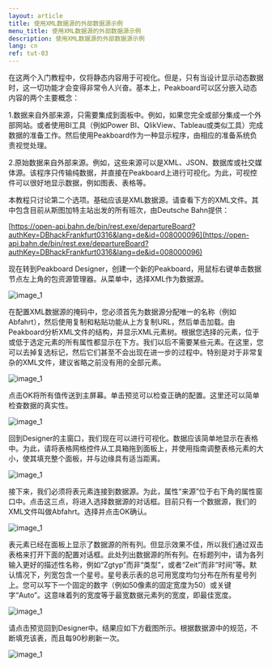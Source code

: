 ```yaml
---
layout: article
title: 使用XML数据源的外部数据源示例
menu_title: 使用XML数据源的外部数据源示例
description: 使用XML数据源的外部数据源示例
lang: cn
ref: tut-03
---
```

在这两个入门教程中，仅将静态内容用于可视化。但是，只有当设计显示动态数据时，这一切功能才会变得非常令人兴奋。基本上，Peakboard可以区分嵌入动态内容的两个主要概念：

1.数据来自外部来源，只需要集成到面板中。例如，如果您完全或部分集成一个外部网站。或者使用BI工具（例如Power BI、QlikView、Tableau或类似工具）完成数据的准备工作。然后使用Peakboard作为一种显示程序，由相应的准备系统负责视觉处理。

2.原始数据来自外部来源。例如，这些来源可以是XML、JSON、数据库或社交媒体源。该程序只传输纯数据，并直接在Peakboard上进行可视化。为此，可视控件可以很好地显示数据，例如图表、表格等。

本教程只讨论第二个选项。基础应该是XML数据源。请查看下方的XML文件。其中包含目前从斯图加特主站出发的所有班次，由Deutsche Bahn提供：

[https://open-api.bahn.de/bin/rest.exe/departureBoard?authKey=DBhackFrankfurt0316&lang=de&id=008000096](https://open-api.bahn.de/bin/rest.exe/departureBoard?authKey=DBhackFrankfurt0316&lang=de&id=008000096)

现在转到Peakboard Designer，创建一个新的Peakboard，用鼠标右键单击数据节点左上角的包资源管理器。从菜单中，选择XML作为数据源。

![image_1](/assets/images/Tutorial/XML/TutorialExterneDatenquelle01.png)

在配置XML数据源的掩码中，您必须首先为数据源分配唯一的名称（例如Abfahrt），然后使用复制和粘贴功能从上方复制URL，然后单击加载。由Peakboard分析XML文件的结构，并显示XML元素树。根据您选择的元素，位于或低于选定元素的所有属性都显示在下方。我们以后不需要某些元素。在这里，您可以去掉复选标记，然后它们甚至不会出现在进一步的过程中。特别是对于非常复杂的XML文件，建议省略之前没有用的全部元素。

![image_1](/assets/images/Tutorial/XML/TutorialExterneDatenquelle02.png)

点击OK将所有值传送到主屏幕。单击预览可以检查正确的配置。这里还可以简单检查数据的真实性。

![image_1](/assets/images/Tutorial/XML/TutorialExterneDatenquelle03.png)

回到Designer的主窗口，我们现在可以进行可视化。数据应该简单地显示在表格中。为此，请将表格网格控件从工具箱拖到面板上，并使用指南调整表格元素的大小，使其填充整个面板，并与边缘具有适当距离。

![image_1](/assets/images/Tutorial/XML/TutorialExterneDatenquelle04.png)

接下来，我们必须将表元素连接到数据源。为此，属性“来源”位于右下角的属性窗口中。点击这三点，将进入选择数据源的对话框。目前只有一个数据源，我们的XML文件叫做Abfahrt。选择并点击OK确认。

![image_1](/assets/images/Tutorial/XML/TutorialExterneDatenquelle05.png)

表元素已经在面板上显示了数据源的所有列。但显示效果不佳，所以我们通过双击表格来打开下面的配置对话框。此处列出数据源的所有列。在标题列中，请为各列输入更好的描述性名称，例如“Zgtyp”而非“类型”，或者“Zeit”而非“时间”等。默认情况下，列宽包含一个星号。星号表示表的总可用宽度均匀分布在所有星号列上。您可以写下一个固定的数字（例如50像素的固定宽度为50）或关键字“Auto”。这意味着列的宽度等于最宽数据元素列的宽度，即最佳宽度。

![image_1](/assets/images/Tutorial/XML/TutorialExterneDatenquelle06.png)

请点击预览回到Designer中。结果应如下方截图所示。根据数据源中的规范，不断填充该表，而且每90秒刷新一次。

![image_1](/assets/images/Tutorial/XML/TutorialExterneDatenquelle07.png)
